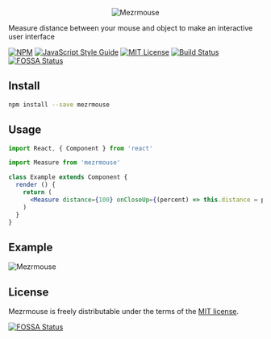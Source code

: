 <p align="center">
  <img alt="Mezrmouse" src="https://image.ibb.co/fhYWuU/1286733997-982bf490-c49b-41dc-80e9-b7b4fc7a22db.png">
</p>

Measure distance between your mouse and object to make an interactive user interface

[![NPM](https://img.shields.io/npm/v/Mezrmouse.svg)](https://www.npmjs.com/package/Mezrmouse)
[![JavaScript Style Guide](https://img.shields.io/badge/code_style-standard-brightgreen.svg)](https://standardjs.com)
[![MIT License][license-image]][license-url]
[![Build Status][travis-image]][travis-url]
[![FOSSA Status](https://app.fossa.io/api/projects/git%2Bgithub.com%2FNirBerko%2FMezrmouse.svg?type=shield)](https://app.fossa.io/projects/git%2Bgithub.com%2FNirBerko%2FMezrmouse?ref=badge_shield)

## Install

```bash
npm install --save mezrmouse
```

## Usage

```jsx
import React, { Component } from 'react'

import Measure from 'mezrmouse'

class Example extends Component {
  render () {
    return (
      <Measure distance={100} onCloseUp={(percent) => this.distance = percent} />
    )
  }
}
```

## Example
<img alt="Mezrmouse" src="https://image.ibb.co/kDgGB9/ezgif-4-c58b04b3e466.gif">

## License

Mezrmouse is freely distributable under the terms of the [MIT license](https://github.com/moment/moment/blob/develop/LICENSE).

[![FOSSA Status](https://app.fossa.io/api/projects/git%2Bgithub.com%2FNirBerko%2FMezrmouse.svg?type=large)](https://app.fossa.io/projects/git%2Bgithub.com%2FNirBerko%2FMezrmouse?ref=badge_large)

[license-image]: http://img.shields.io/badge/license-MIT-blue.svg?style=flat
[license-url]: LICENSE

[travis-url]: https://travis-ci.org/NirBerko/Mezrmouse
[travis-image]: https://travis-ci.org/NirBerko/Mezrmouse.svg?branch=master
